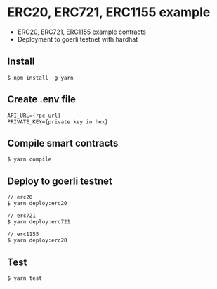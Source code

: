# ERC20, ERC721, ERC1155 example

- ERC20, ERC721, ERC1155 example contracts
- Deployment to goerli testnet with hardhat

## Install

```
$ npm install -g yarn
```

## Create .env file

```
API_URL={rpc url}
PRIVATE_KEY={private key in hex}
```

## Compile smart contracts

```
$ yarn compile
```

## Deploy to goerli testnet

```
// erc20
$ yarn deploy:erc20

// erc721
$ yarn deploy:erc721

// erc1155
$ yarn deploy:erc20
```

## Test

```
$ yarn test
```
